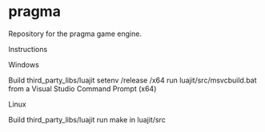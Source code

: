 # pragma
Repository for the pragma game engine.

Instructions

Windows

Build third_party_libs/luajit
setenv /release /x64
run luajit/src/msvcbuild.bat from a Visual Studio Command Prompt (x64)


Linux

Build third_party_libs/luajit
run make in luajit/src
